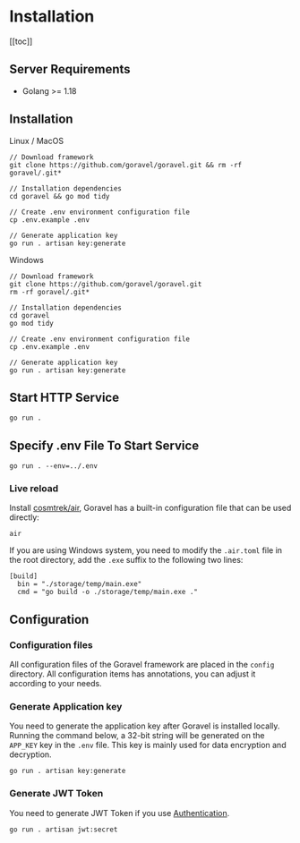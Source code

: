 # Installation

[[toc]]

## Server Requirements

- Golang >= 1.18

## Installation

Linux / MacOS

```shell
// Download framework
git clone https://github.com/goravel/goravel.git && rm -rf goravel/.git*

// Installation dependencies
cd goravel && go mod tidy

// Create .env environment configuration file
cp .env.example .env

// Generate application key
go run . artisan key:generate
```

Windows

```shell
// Download framework
git clone https://github.com/goravel/goravel.git
rm -rf goravel/.git*

// Installation dependencies
cd goravel
go mod tidy

// Create .env environment configuration file
cp .env.example .env

// Generate application key
go run . artisan key:generate
```

## Start HTTP Service

```
go run .
```

## Specify .env File To Start Service

```
go run . --env=../.env
```

### Live reload

Install [cosmtrek/air](https://github.com/cosmtrek/air), Goravel has a built-in configuration file that can be used directly:

```
air
```

If you are using Windows system, you need to modify the `.air.toml` file in the root directory, add the `.exe` suffix to the following two lines:

```
[build]
  bin = "./storage/temp/main.exe"
  cmd = "go build -o ./storage/temp/main.exe ."
```

## Configuration

### Configuration files

All configuration files of the Goravel framework are placed in the `config` directory. All configuration items has annotations, you can adjust it according to your needs.

### Generate Application key

You need to generate the application key after Goravel is installed locally. Running the command below, a 32-bit string will be generated on the `APP_KEY` key in the `.env` file. This key is mainly used for data encryption and decryption.

```
go run . artisan key:generate
```

### Generate JWT Token

You need to generate JWT Token if you use [Authentication](../security/authentication.md).

```
go run . artisan jwt:secret
```

<CommentService/>
